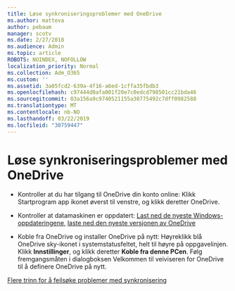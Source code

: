 ```yaml
---
title: Løse synkroniseringsproblemer med OneDrive
ms.author: matteva
author: pebaum
manager: scotv
ms.date: 2/27/2018
ms.audience: Admin
ms.topic: article
ROBOTS: NOINDEX, NOFOLLOW
localization_priority: Normal
ms.collection: Adm_O365
ms.custom: ''
ms.assetid: 3a05fcd2-639a-4f16-a6ed-1cffa35fbdb3
ms.openlocfilehash: c97444d0afa001f20e7c0edcd798501cc21bda46
ms.sourcegitcommit: 03a156a9c9740521155a30775492c7dff0982588
ms.translationtype: MT
ms.contentlocale: nb-NO
ms.lasthandoff: 03/22/2019
ms.locfileid: "30759447"
---
```

# <a name="fix-onedrive-sync-problems"></a>Løse synkroniseringsproblemer med OneDrive

- Kontroller at du har tilgang til OneDrive din konto online: Klikk Startprogram app ikonet øverst til venstre, og klikk deretter OneDrive.
    
- Kontroller at datamaskinen er oppdatert: [Last ned de nyeste Windows-oppdateringene](http://go.microsoft.com/fwlink/p/?LinkId=825773), [laste ned den nyeste versjonen av OneDrive](https://go.microsoft.com/fwlink/p/?linkid=844652)
    
- Koble fra OneDrive og installer OneDrive på nytt: Høyreklikk blå OneDrive sky-ikonet i systemstatusfeltet, helt til høyre på oppgavelinjen. Klikk **Innstillinger**, og klikk deretter **Koble fra denne PCen**. Følg fremgangsmåten i dialogboksen Velkommen til veiviseren for OneDrive til å definere OneDrive på nytt.
    
[Flere trinn for å feilsøke problemer med synkronisering](https://go.microsoft.com/fwlink/?linkid=866431)
  

